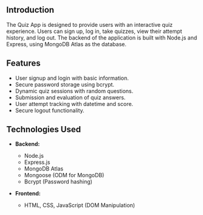 ## Introduction

The Quiz App is designed to provide users with an interactive quiz experience. Users can sign up, log in, take quizzes, view their attempt history, and log out. The backend of the application is built with Node.js and Express, using MongoDB Atlas as the database.

## Features

- User signup and login with basic information.
- Secure password storage using bcrypt.
- Dynamic quiz sessions with random questions.
- Submission and evaluation of quiz answers.
- User attempt tracking with datetime and score.
- Secure logout functionality.

## Technologies Used

- **Backend:**
  - Node.js
  - Express.js
  - MongoDB Atlas
  - Mongoose (ODM for MongoDB)
  - Bcrypt (Password hashing)

- **Frontend:**
  - HTML, CSS, JavaScript (DOM Manipulation)
